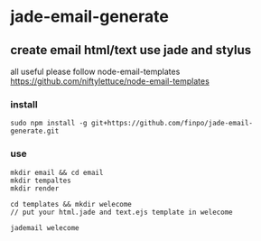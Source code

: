 # jade-email-generate

## create email html/text use jade and stylus

all useful please follow node-email-templates
https://github.com/niftylettuce/node-email-templates


### install
```console
sudo npm install -g git+https://github.com/finpo/jade-email-generate.git
```

### use
```console
mkdir email && cd email
mkdir tempaltes
mkdir render

cd templates && mkdir welecome
// put your html.jade and text.ejs template in welecome

jademail welecome
```
